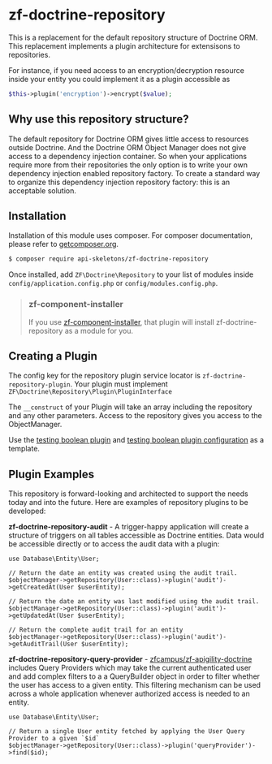 zf-doctrine-repository
======================

This is a replacement for the default repository structure of
Doctrine ORM.  This replacement implements a plugin architecture
for extensisons to repositories.

For instance, if you need access to an encryption/decryption resource
inside your entity you could implement it as a plugin accessible as

```php
$this->plugin('encryption')->encrypt($value);
```


Why use this repository structure?
----------------------------------

The default repository for Doctrine ORM gives little access to resources
outside Doctrine.  And the Doctrine ORM Object Manager does not give
access to a dependency injection container.  So when your applications
require more from their repositories the only option is to write your
own dependency injection enabled repository factory.  To create a standard
way to organize this dependency injection repository factory: this is
an acceptable solution.


Installation
------------

Installation of this module uses composer. For composer documentation, please refer to
[getcomposer.org](http://getcomposer.org/).

```bash
$ composer require api-skeletons/zf-doctrine-repository
```

Once installed, add `ZF\Doctrine\Repository` to your list of modules inside
`config/application.config.php` or `config/modules.config.php`.

> ### zf-component-installer
>
> If you use [zf-component-installer](https://github.com/zendframework/zf-component-installer),
> that plugin will install zf-doctrine-repository as a module for you.


Creating a Plugin
-----------------

The config key for the repository plugin service locator is `zf-doctrine-repository-plugin`.
Your plugin must implement `ZF\Doctrine\Repository\Plugin\PluginInterface`

The `__construct` of your Plugin will take an array including the repository and any other parameters.
Access to the repository gives you access to the ObjectManager.

Use the
[testing boolean plugin](https://github.com/API-Skeletons/zf-doctrine-repository/blob/master/test/asset/module/Doctrine/src/Plugin/BooleanPlugin.php)
and [testing boolean plugin configuration](https://github.com/API-Skeletons/zf-doctrine-repository/blob/master/test/asset/module/Doctrine/config/module.config.php)
as a template.


Plugin Examples
---------------

This repository is forward-looking and architected to support the needs
today and into the future.  Here are examples of repository plugins
to be developed:

**zf-doctrine-repository-audit** - A trigger-happy application will create a structure of triggers
on all tables accessible as Doctrine entities.  Data would be accessible
directly or to access the audit data with a plugin:
```
use Database\Entity\User;

// Return the date an entity was created using the audit trail.
$objectManager->getRepository(User::class)->plugin('audit')->getCreatedAt(User $userEntity);

// Return the date an entity was last modified using the audit trail.
$objectManager->getRepository(User::class)->plugin('audit')->getUpdatedAt(User $userEntity);

// Return the complete audit trail for an entity
$objectManager->getRepository(User::class)->plugin('audit')->getAuditTrail(User $userEntity);
```


**zf-doctrine-repository-query-provider** - [zfcampus/zf-apigility-doctrine](https://github.com/zfcampus/zf-apigiltiy-doctrine) includes Query Providers which may take the current authenticated user and add complex filters to a a QueryBuilder object in order to filter whether the user has access to a given entity.  This filtering mechanism can be used across a whole application whenever authorized access is needed to an entity.
```
use Database\Entity\User;

// Return a single User entity fetched by applying the User Query Provider to a given `$id`
$objectManager->getRepository(User::class)->plugin('queryProvider')->find($id);
```

